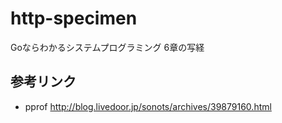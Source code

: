# http-specimen
Goならわかるシステムプログラミング 6章の写経

## 参考リンク
* pprof http://blog.livedoor.jp/sonots/archives/39879160.html
